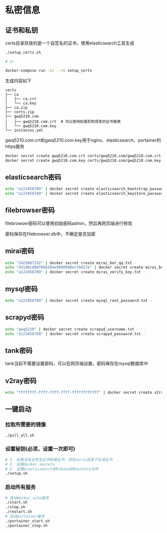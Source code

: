 # 私密信息

## 证书和私钥

certs目录存放的是一个自签名的证书，使用elasticsearch工具生成

```sh
./setup_certs.sh

# or

docker-compose run -it --rm setup_certs
```

生成内容如下

```text
certs
├── ca
│   ├── ca.crt
│   └── ca.key
├── ca.zip
├── certs.zip
├── gwq5210.com
│   ├── gwq5210.com.crt  # 可以使用权威机构颁发的证书替换
│   └── gwq5210.com.key
└── instances.yml
```

gwq5210.com.crt和gwq5210.com.key用于nginx、elasticsearch、portainer的https服务

```sh
docker secret create gwq5210.com.crt certs/gwq5210.com/gwq5210.com.crt
docker secret create gwq5210.com.key certs/gwq5210.com/gwq5210.com.key
```

## elasticsearch密码

```sh
echo "a123456789" | docker secret create elasticsearch_bootstrap_password.txt -
echo "a123456789" | docker secret create elasticsearch_keystore_password.txt -
```

## filebrowser密码

filebrowser密码可以使用初始密码admin，然后再网页端进行修改

密码保存在filebrowser.db中，不确定是否加密

## mirai密码

```sh
echo "2423087292" | docker secret create mirai_bot_qq.txt -
echo "d41d8cd98f00b204e9800998ecf8427e" | docker secret create mirai_bot_qq_password.txt -
echo "a123456789" | docker secret create mirai_verify_key.txt -
```

## mysql密码

```sh
echo "a123456789" | docker secret create mysql_root_password.txt -
```

## scrapyd密码

```sh
echo "gwq5210" | docker secret create scrapyd_username.txt -
echo "a123456789" | docker secret create scrapyd_password.txt -
```

## tank密码

tank当前不需要设置密码，可以在网页端设置，密码保存在mysql数据库中

## v2ray密码

```sh
echo "ffffffff-ffff-ffff-ffff-ffffffffffff" | docker secret create v2ray_uuid.txt -
```

## 一键启动

### 拉取所需要的镜像

```sh
./pull_all.sh
```

### 设置秘钥(必须，设置一次即可)

```sh
# 1. 如果没有自签名证书和根证书，则在certs目录下生成证书
# 2. 设置docker secrets
# 3. 设置elasticsearch和kibana的keystore文件
./setup.sh
```

### 启动所有服务

```sh
# 启动docker_site服务
./start.sh
./stop.sh
./restart.sh
# 启动portainer服务
./portainer_start.sh
./portainer_stop.sh
```
